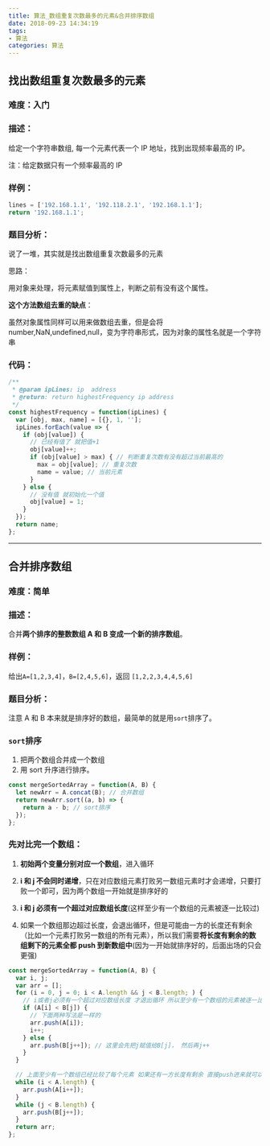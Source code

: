 ```yaml
---
title: 算法_数组重复次数最多的元素&合并排序数组
date: 2018-09-23 14:34:19
tags:
- 算法
categories: 算法
---
```


## 找出数组重复次数最多的元素

### 难度：入门

### 描述：

给定一个字符串数组, 每一个元素代表一个 IP 地址，找到出现频率最高的 IP。

注：给定数据只有一个频率最高的 IP

### 样例：

```js
lines = ['192.168.1.1', '192.118.2.1', '192.168.1.1'];
return '192.168.1.1';
```

### 题目分析：

说了一堆，其实就是找出数组重复次数最多的元素

思路：

用对象来处理，将元素赋值到属性上，判断之前有没有这个属性。

**这个方法数组去重的缺点**：

虽然对象属性同样可以用来做数组去重，但是会将 number,NaN,undefined,null，变为字符串形式，因为对象的属性名就是一个字符串

### 代码：

```js
/**
 * @param ipLines: ip  address
 * @return: return highestFrequency ip address
 */
const highestFrequency = function(ipLines) {
  var [obj, max, name] = [{}, 1, ''];
  ipLines.forEach(value => {
    if (obj[value]) {
      // 已经有值了 就把值+1
      obj[value]++;
      if (obj[value] > max) { // 判断重复次数有没有超过当前最高的
        max = obj[value]; // 重复次数
        name = value; // 当前元素
      }
    } else {
      // 没有值 就初始化一个值
      obj[value] = 1;
    }
  });
  return name;
};
```
---

## 合并排序数组

### 难度：简单

### 描述：

合并**两个排序的整数数组 A 和 B 变成一个新的排序数组**。

### 样例：

给出`A=[1,2,3,4]`，`B=[2,4,5,6]`，返回 `[1,2,2,3,4,4,5,6]`

### 题目分析：

注意 A 和 B 本来就是排序好的数组，最简单的就是用`sort`排序了。

### `sort`排序

1. 把两个数组合并成一个数组
2. 用 sort 升序进行排序。

```js
const mergeSortedArray = function(A, B) {
  let newArr = A.concat(B); // 合并数组
  return newArr.sort((a, b) => {
    return a - b; // sort排序
  });
};
```

### 先对比完一个数组：

1. **初始两个变量分别对应一个数组**，进入循环

2. **i 和 j 不会同时递增**，只在对应数组元素打败另一数组元素时才会递增，只要打败一个即可，因为两个数组一开始就是排序好的

3. **i 和 j 必须有一个超过对应数组长度**(这样至少有一个数组的元素被逐一比较过)

4. 如果一个数组那边超过长度，会退出循环，但是可能由一方的长度还有剩余（比如一个元素打败另一数组的所有元素），所以我们需要**将长度有剩余的数组剩下的元素全都 push 到新数组中**(因为一开始就排序好的，后面出场的只会更强)

```js
const mergeSortedArray = function(A, B) {
  var i, j;
  var arr = [];
  for (i = 0, j = 0; i < A.length && j < B.length; ) {
    // i或者j必须有一个超过对应数组长度 才退出循环 所以至少有一个数组的元素被逐一比较
    if (A[i] < B[j]) {
      // 下面两种写法是一样的
      arr.push(A[i]);
      i++;
    } else {
      arr.push(B[j++]); // 这里会先把j赋值给B[j]， 然后再j++
    }
  }

  // 上面至少有一个数组已经比较了每个元素 如果还有一方长度有剩余 直接push进来就可以(AB一开始就是排序好的数组)
  while (i < A.length) {
    arr.push(A[i++]);
  }
  while (j < B.length) {
    arr.push(B[j++]);
  }
  return arr;
};
```